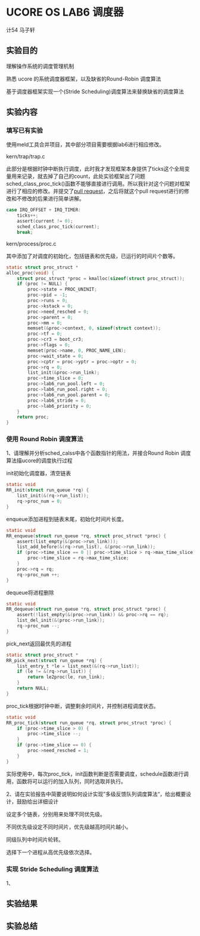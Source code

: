 # UCORE OS LAB6 调度器

计54 马子轩

## 实验目的

理解操作系统的调度管理机制

熟悉 ucore 的系统调度器框架，以及缺省的Round-Robin 调度算法

基于调度器框架实现一个(Stride Scheduling)调度算法来替换缺省的调度算法

## 实验内容

### 填写已有实验

使用meld工具合并项目，其中部分项目需要根据lab6进行相应修改。

kern/trap/trap.c

此部分是根据时钟中断执行调度，此时我才发现框架本身提供了ticks这个全局变量用来记录，就去掉了自己的count，此处实验框架出了问题sched_class_proc_tick()函数不能够直接进行调用。所以我针对这个问题对框架进行了相应的修改。并提交了[pull request](https://github.com/chyyuu/ucore_os_lab/pull/35)，之后将就这个pull request进行的修改和不修改的后果进行简单讲解。

```c
case IRQ_OFFSET + IRQ_TIMER:
	ticks++;
	assert(current != 0);
	sched_class_proc_tick(current);
	break;
```

kern/process/proc.c

其中添加了对调度的初始化，包括链表和优先级，已运行的时间片个数等。

```c
static struct proc_struct *
alloc_proc(void) {
	struct proc_struct *proc = kmalloc(sizeof(struct proc_struct));
	if (proc != NULL) {
		proc->state = PROC_UNINIT;
		proc->pid = -1;
		proc->runs = 0;
		proc->kstack = 0;
		proc->need_resched = 0;
		proc->parent = 0;
		proc->mm = 0;
		memset(&proc->context, 0, sizeof(struct context));
		proc->tf = 0;
		proc->cr3 = boot_cr3;
		proc->flags = 0;
		memset(proc->name, 0, PROC_NAME_LEN);
		proc->wait_state = 0;
		proc->cptr = proc->yptr = proc->optr = 0;
		proc->rq = 0;
		list_init(&proc->run_link);
		proc->time_slice = 0;
		proc->lab6_run_pool.left = 0;
		proc->lab6_run_pool.right = 0;
		proc->lab6_run_pool.parent = 0;
		proc->lab6_stride = 0;
		proc->lab6_priority = 0;
	}
	return proc;
}
```

### 使用 Round Robin 调度算法

1、请理解并分析sched_calss中各个函数指针的用法，并接合Round Robin 调度算法描ucore的调度执行过程

init初始化调度器，清空链表

```c
static void
RR_init(struct run_queue *rq) {
	list_init(&(rq->run_list));
	rq->proc_num = 0;
}
```

enqueue添加进程到链表末尾，初始化时间片长度。

```c
static void
RR_enqueue(struct run_queue *rq, struct proc_struct *proc) {
	assert(list_empty(&(proc->run_link)));
	list_add_before(&(rq->run_list), &(proc->run_link));
	if (proc->time_slice == 0 || proc->time_slice > rq->max_time_slice) {
		proc->time_slice = rq->max_time_slice;
	}
	proc->rq = rq;
	rq->proc_num ++;
}
```

dequeue将进程删除

```c
static void
RR_dequeue(struct run_queue *rq, struct proc_struct *proc) {
	assert(!list_empty(&(proc->run_link)) && proc->rq == rq);
	list_del_init(&(proc->run_link));
	rq->proc_num --;
}
```

pick_next返回最优先的进程

```c
static struct proc_struct *
RR_pick_next(struct run_queue *rq) {
	list_entry_t *le = list_next(&(rq->run_list));
	if (le != &(rq->run_list)) {
		return le2proc(le, run_link);
	}
	return NULL;
}
```

proc_tick根据时钟中断，调整剩余时间片，并控制进程调度状态。

```c
static void
RR_proc_tick(struct run_queue *rq, struct proc_struct *proc) {
	if (proc->time_slice > 0) {
		proc->time_slice --;
	}
	if (proc->time_slice == 0) {
		proc->need_resched = 1;
	}
}
```

实际使用中，每次proc_tick，init函数判断是否需要调度，schedule函数进行调用，函数将可以运行的加入队列，同时选取并执行。

2、请在实验报告中简要说明如何设计实现”多级反馈队列调度算法“，给出概要设计，鼓励给出详细设计

设定多个链表，分别用来处理不同优先级。

不同优先级设定不同时间片，优先级越高时间片越小。

同级队列中时间片轮转。

选择下一个进程从高优先级依次选择。

### 实现 Stride Scheduling 调度算法

1、



## 实验结果

## 实验总结
